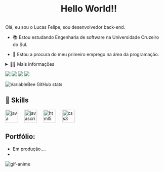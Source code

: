 
<div id="user-content-toc">
  <ul align="center">
    <summary><h1 style="display: inline-block">Hello World!!</h1></summary>
</div>

<p>
  Olá, eu sou o Lucas Felipe, sou desenvolvedor back-end.

  - 📚 Estou estudando Engenharia de software na Universidade Cruzeiro do Sul.

  - 💼 Estou a procura do meu primeiro emprego na área da programação.
</p>
<details>
  <summary>👨‍💻 Mais informações</summary>

  - 💬 Eu tenho 21 anos de idade, estou cursando o 6° período de Engenharia de Software, atualmente estou focando bastante na linguagem Java, tentado aprender e conseguir desenvolver alguns projetos, além de Spring boot e C# que está na minha lista, sou uma pessoa bastante dedicada em aprender, procuro uma primeira oportunidade de trabalho para conseguir constribuir para a empresa e equipe, além de adquirir mais conhecimento.

  - ⚡ Eu gosto bastante de assistir animes, séries, ler mangás e ir a academia. \o/
</details>

<a target="_blank" href ="https://www.linkedin.com/in/xlucas-felipe-xd/"> <img src="https://img.shields.io/badge/LinkedIn-0077B5?style=for-the-badge&logo=linkedin&logoColor=white"></a>
<a href ="#"> <img src="https://img.shields.io/badge/Gmail-D14836?style=for-the-badge&logo=gmail&logoColor=white"></a>
<a href ="#"> <img src="https://img.shields.io/badge/Discord-7289DA?style=for-the-badge&logo=discord&logoColor=white"></a>
<a href ="#"> <img src="https://img.shields.io/badge/Reddit-FF4500?style=for-the-badge&logo=reddit&logoColor=white"></a>

![VariableBee GitHub stats](https://github-readme-stats.vercel.app/api?username=XLucas-Felipe&show_icons=true&theme=dracula)

## 📌 Skills

  <div style="flex-basis: 48%;">
  <img src="https://cdn.jsdelivr.net/gh/devicons/devicon/icons/java/java-original.svg" height="40" alt="java logo"  />
  <img width="12" />
  <img src="https://cdn.jsdelivr.net/gh/devicons/devicon/icons/javascript/javascript-original.svg" height="40" alt="javascript logo"  />
  <img width="12" />
  <img src="https://cdn.jsdelivr.net/gh/devicons/devicon/icons/html5/html5-original.svg" height="40" alt="html5 logo"  />
  <img width="12" />
  <img src="https://cdn.jsdelivr.net/gh/devicons/devicon/icons/css3/css3-original.svg" height="40" alt="css3 logo"  />
  </div>


## Portfólio:
- Em produção....
-


<p align="left">
<img  align="center" alt="gif-anime" src="https://user-images.githubusercontent.com/74038190/225813708-98b745f2-7d22-48cf-9150-083f1b00d6c9.gif"></p>


  

